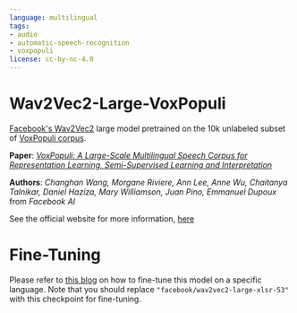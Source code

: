 ```yaml
---
language: multilingual
tags:
- audio
- automatic-speech-recognition
- voxpopuli
license: cc-by-nc-4.0
---
```


# Wav2Vec2-Large-VoxPopuli

[Facebook's Wav2Vec2](https://ai.facebook.com/blog/wav2vec-20-learning-the-structure-of-speech-from-raw-audio/) large model pretrained on the 10k unlabeled subset of [VoxPopuli corpus](https://arxiv.org/abs/2101.00390).

**Paper**: *[VoxPopuli: A Large-Scale Multilingual Speech Corpus for Representation
Learning, Semi-Supervised Learning and Interpretation](https://arxiv.org/abs/2101.00390)*

**Authors**: *Changhan Wang, Morgane Riviere, Ann Lee, Anne Wu, Chaitanya Talnikar, Daniel Haziza, Mary Williamson, Juan Pino, Emmanuel Dupoux* from *Facebook AI*

See the official website for more information, [here](https://github.com/facebookresearch/voxpopuli/)

# Fine-Tuning

Please refer to [this blog](https://huggingface.co/blog/fine-tune-xlsr-wav2vec2) on how to fine-tune this model on a specific language. Note that you should replace `"facebook/wav2vec2-large-xlsr-53"` with this checkpoint for fine-tuning.

